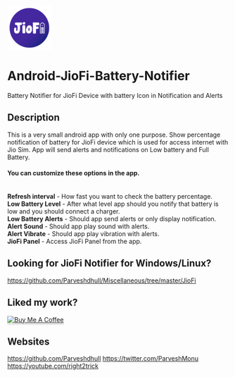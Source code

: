 <img src="images/logo.png" alt="JioFI Battery Notifier" width="100"/>

#  Android-JioFi-Battery-Notifier 
Battery Notifier for JioFi Device with battery Icon in Notification and Alerts

## Description
This is a very small android app with only one purpose. Show percentage notification of battery for JioFi device which is used for access internet with Jio Sim. App will send alerts and notifications on Low battery and Full Battery.

#### You can customize these options in the app.
<br />**Refresh interval** - How fast you want to check the battery percentage.
<br />**Low Battery Level** - After what level app should you notify that battery is low and you should connect a charger.
<br />**Low Battery Alerts** - Should app send alerts or only display notification.
<br />**Alert Sound** - Should app play sound with alerts.
<br />**Alert Vibrate** - Should app play vibration with alerts.
<br />**JioFi Panel** - Access JioFi Panel from the app.

## Looking for JioFi Notifier for Windows/Linux?
https://github.com/Parveshdhull/Miscellaneous/tree/master/JioFi

## Liked my work?
<a href="https://www.buymeacoffee.com/parveshmonu" target="_blank"><img src="https://www.buymeacoffee.com/assets/img/custom_images/orange_img.png" alt="Buy Me A Coffee" style="height: 41px !important;width: 174px !important;box-shadow: 0px 3px 2px 0px rgba(190, 190, 190, 0.5) !important;-webkit-box-shadow: 0px 3px 2px 0px rgba(190, 190, 190, 0.5) !important;" ></a>

## Websites
https://github.com/Parveshdhull
https://twitter.com/ParveshMonu
https://youtube.com/right2trick

